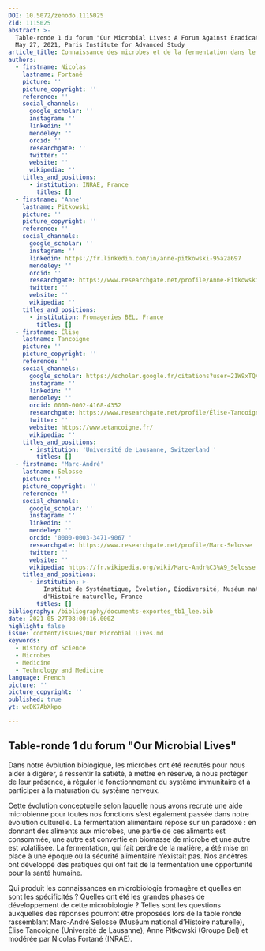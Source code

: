 ```yaml
---
DOI: 10.5072/zenodo.1115025
Zid: 1115025
abstract: >-
  Table-ronde 1 du forum "Our Microbial Lives: A Forum Against Eradication", 
  May 27, 2021, Paris Institute for Advanced Study
article_title: Connaissance des microbes et de la fermentation dans le développement durable
authors:
  - firstname: Nicolas
    lastname: Fortané
    picture: ''
    picture_copyright: ''
    reference: ''
    social_channels:
      google_scholar: ''
      instagram: ''
      linkedin: ''
      mendeley: ''
      orcid: ''
      researchgate: ''
      twitter: ''
      website: ''
      wikipedia: ''
    titles_and_positions:
      - institution: INRAE, France
        titles: []
  - firstname: 'Anne'
    lastname: Pitkowski
    picture: ''
    picture_copyright: ''
    reference: ''
    social_channels:
      google_scholar: ''
      instagram: ''
      linkedin: https://fr.linkedin.com/in/anne-pitkowski-95a2a697
      mendeley: ''
      orcid: ''
      researchgate: https://www.researchgate.net/profile/Anne-Pitkowski
      twitter: ''
      website: ''
      wikipedia: ''
    titles_and_positions:
      - institution: Fromageries BEL, France
        titles: []
  - firstname: Élise
    lastname: Tancoigne
    picture: ''
    picture_copyright: ''
    reference: ''
    social_channels:
      google_scholar: https://scholar.google.fr/citations?user=21W9xTQAAAAJ&hl=fr
      instagram: ''
      linkedin: ''
      mendeley: ''
      orcid: 0000-0002-4168-4352
      researchgate: https://www.researchgate.net/profile/Élise-Tancoigne
      twitter: ''
      website: https://www.etancoigne.fr/
      wikipedia: ''
    titles_and_positions:
      - institution: 'Université de Lausanne, Switzerland '
        titles: []
  - firstname: 'Marc-André'
    lastname: Selosse
    picture: ''
    picture_copyright: ''
    reference: ''
    social_channels:
      google_scholar: ''
      instagram: ''
      linkedin: ''
      mendeley: ''
      orcid: '0000-0003-3471-9067 '
      researchgate: https://www.researchgate.net/profile/Marc-Selosse
      twitter: ''
      website: ''
      wikipedia: https://fr.wikipedia.org/wiki/Marc-Andr%C3%A9_Selosse
    titles_and_positions:
      - institution: >-
          Institut de Systématique, Évolution, Biodiversité, Muséum national
          d'Histoire naturelle, France
        titles: []
bibliography: /bibliography/documents-exportes_tb1_lee.bib
date: 2021-05-27T08:00:16.000Z
highlight: false
issue: content/issues/Our Microbial Lives.md
keywords:
  - History of Science
  - Microbes
  - Medicine
  - Technology and Medicine
language: French
picture: ''
picture_copyright: ''
published: true
yt: wcDK7AbXkpo

---
```



## Table-ronde 1 du forum "Our Microbial Lives"

Dans notre évolution biologique, les microbes ont été recrutés pour nous aider à digérer, à ressentir la satiété, à mettre en réserve, à nous protéger de leur présence, à réguler le fonctionnement du système immunitaire et à participer à la maturation du système nerveux.

Cette évolution conceptuelle selon laquelle nous avons recruté une aide microbienne pour toutes nos fonctions s’est également passée dans notre évolution culturelle. La fermentation alimentaire repose sur un paradoxe : en donnant des aliments aux microbes, une partie de ces aliments est consommée, une autre est convertie en biomasse de microbe et une autre est volatilisée. La fermentation, qui fait perdre de la matière, a été mise en place à une époque où la sécurité alimentaire n’existait pas. Nos ancêtres ont développé des pratiques qui ont fait de la fermentation une opportunité pour la santé humaine.

Qui produit les connaissances en microbiologie fromagère et quelles en sont les spécificités ? Quelles ont été les grandes phases de développement de cette microbiologie ? Telles sont les questions auxquelles des réponses pourront être proposées lors de la table ronde rassemblant Marc-André Selosse (Muséum national d’Histoire naturelle), Élise Tancoigne (Université de Lausanne), Anne Pitkowski (Groupe Bel) et modérée par Nicolas Fortané (INRAE).

<Youtube yt="wcDK7AbXkpo" caption ="Connaissance des microbes et de la fermentation dans le développement durable"></Youtube>
